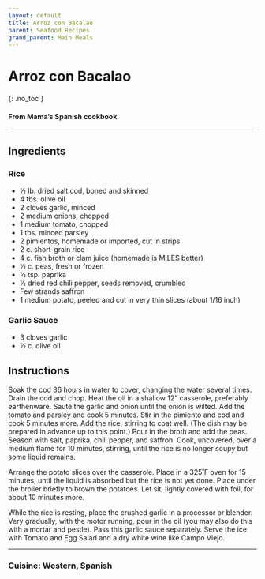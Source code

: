 ```yaml
---
layout: default
title: Arroz con Bacalao
parent: Seafood Recipes
grand_parent: Main Meals
---
```


# Arroz con Bacalao
{: .no_toc }
#### From Mama’s Spanish cookbook
---

## Ingredients
### Rice


<ul>
	<li>½ lb. dried salt cod, boned and skinned</li>
	<li>4 tbs. olive oil</li>
	<li>2 cloves garlic, minced</li>
	<li>2 medium onions, chopped</li>
	<li>1 medium tomato, chopped</li>
	<li>1 tbs. minced parsley</li>
	<li>2 pimientos, homemade or imported, cut in strips</li>
	<li>2 c. short-grain rice</li>
	<li>4 c. fish broth or clam juice (homemade is MILES better)</li>
	<li>½ c. peas, fresh or frozen</li>
	<li>½ tsp. paprika</li>
	<li>½ dried red chili pepper, seeds removed, crumbled</li>
	<li>Few strands saffron</li>
	<li>1 medium potato, peeled and cut in very thin slices (about 1/16 inch)</li>
</ul>

### Garlic Sauce


<ul>
	<li>3 cloves garlic</li>
	<li>½ c. olive oil</li>
</ul>

## Instructions
Soak the cod 36 hours in water to cover, changing the water several times. Drain the cod and chop. Heat the oil in a shallow 12” casserole, preferably earthenware. Sauté the garlic and onion until the onion is wilted. Add the tomato and parsley and cook 5 minutes. Stir in the pimiento and cod and cook 5 minutes more. Add the rice, stirring to coat well. (The dish may be prepared in advance up to this point.) Pour in the broth and add the peas. Season with salt, paprika, chili pepper, and saffron. Cook, uncovered, over a medium flame for 10 minutes, stirring, until the rice is no longer soupy but some liquid remains.

Arrange the potato slices over the casserole. Place in a 325˚F oven for 15 minutes, until the liquid is absorbed but the rice is not yet done. Place under the broiler briefly to brown the potatoes. Let sit, lightly covered with foil, for about 10 minutes more.

While the rice is resting, place the crushed garlic in a processor or blender. Very gradually, with the motor running, pour in the oil (you may also do this with a mortar and pestle). Pass this garlic sauce separately. Serve the ice with Tomato and Egg Salad and a dry white wine like Campo Viejo.


--- 

### Cuisine: Western, Spanish